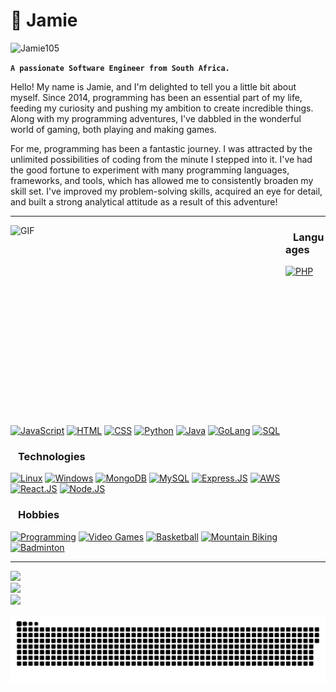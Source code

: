 # 👋 Jamie

<p align="left"> <img src="https://komarev.com/ghpvc/?username=jamie105&label=Profile%20views&color=0e75b6&style=flat" alt="Jamie105" /> </p>

**`A passionate Software Engineer from South Africa.`**

Hello! My name is Jamie, and I'm delighted to tell you a little bit about myself. Since 2014, programming has been an essential part of my life, feeding my curiosity and pushing my ambition to create incredible things. Along with my programming adventures, I've dabbled in the wonderful world of gaming, both playing and making games.

For me, programming has been a fantastic journey. I was attracted by the unlimited possibilities of coding from the minute I stepped into it. I've had the good fortune to experiment with many programming languages, frameworks, and tools, which has allowed me to consistently broaden my skill set. I've improved my problem-solving skills, acquired an eye for detail, and built a strong analytical attitude as a result of this adventure!
   
---

<p><img align="left" alt="GIF" src="https://miro.medium.com/max/1360/0*7Q3yvSIv_t0ioJ-Z.gif" width="440px" height="320px"/></p>

### ⠀Languages

 [![PHP](https://img.shields.io/badge/-PHP-000?&logo=PHP)](https://www.php.net)
 [![JavaScript](https://img.shields.io/badge/-JavaScript-000?&logo=JavaScript)](https://www.javascript.com)
 [![HTML](https://img.shields.io/badge/-HTML-000?&logo=html5)](https://www.html.com)
 [![CSS](https://img.shields.io/badge/-CSS-000?&logo=css3)](https://en.wikipedia.org/wiki/CSS)
 [![Python](https://img.shields.io/badge/-Python-000?&logo=Python)](https://www.python.org)
 [![Java](https://img.shields.io/badge/-Java-000?&logo=Java&logoColor=007396)](https://www.java.com)
 [![GoLang](https://img.shields.io/badge/-Go-000?&logo=Go)](https://en.wikipedia.org/wiki/Go_(programming_language))
 [![SQL](https://img.shields.io/badge/-SQL-000?&logo=MySQL)](https://en.wikipedia.org/wiki/SQL)

### ⠀Technologies

 [![Linux](https://img.shields.io/badge/-Linux-000?&logo=Linux)](https://www.linux.org)
 [![Windows](https://img.shields.io/badge/-Windows-000?&logo=Windows)](https://www.microsoft.com/windows)
 [![MongoDB](https://img.shields.io/badge/-MongoDB-000?&logo=MongoDB)](https://www.mongodb.com)
 [![MySQL](https://img.shields.io/badge/-MySQL-000?&logo=MySQL)](https://www.mysql.com)
 [![Express.JS](https://img.shields.io/badge/-Express.JS-000?&logo=Express)](https://www.expressjs.com)
 [![AWS](https://img.shields.io/badge/-AWS-000?&logo=Amazon-AWS&logoColor=F90)](https://aws.amazon.com)
 [![React.JS](https://img.shields.io/badge/-React.JS-000?&logo=React)](https://www.reactjs.org)
 [![Node.JS](https://img.shields.io/badge/-Node.JS-000?&logo=node.js)](https://www.nodejs.org)

### ⠀Hobbies

 [![Programming](https://img.shields.io/badge/-💻 Programming-000)](https://en.wikipedia.org/wiki/Computer_programming)
 [![Video Games](https://img.shields.io/badge/-🎮 Video Games-000)](https://wikipedia.org/wiki/Video_game)
 [![Basketball](https://img.shields.io/badge/-🏀 Basketball-000)](https://en.wikipedia.org/wiki/Basketball)
 [![Mountain Biking](https://img.shields.io/badge/-⛰️ Mountain Biking-000)](en.wikipedia.org/wiki/Mountain_biking)
 [![Badminton](https://img.shields.io/badge/-🏸 Badminton-000)](https://wikipedia.org/wiki/Badminton)

---

![](https://vercel-iota-eight-86.vercel.app/api?username=jamie105&theme=dark&hide_border=false&include_all_commits=false&count_private=false)<br/>
![](https://github-readme-streak-stats.herokuapp.com/?user=jamie105&theme=dark&hide_border=false)<br/>
![](https://vercel-iota-eight-86.vercel.app/api/top-langs/?username=jamie105&theme=dark&hide_border=false&include_all_commits=false&count_private=false&layout=compact)

![Snake animation](https://github.com/jaiswaladi246/jaiswaladi246/blob/output/github-contribution-grid-snake.svg)

